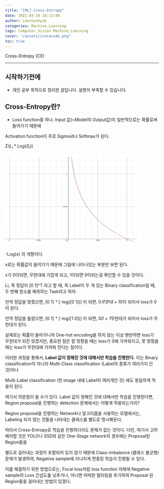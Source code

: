 ```yaml
---
title: "[ML] Cross-Entropy"
date: 2021-03-26 18:13:00
author: Leechanhyuk
categories: Machine_Learning
tags: Computer_Vision Machine_Learning
cover: "/assets/instacode.png"
toc: true
---
```


Cross-Entropy (CE)

------------------------------------------------------

## 시작하기전에

 - 개인 공부 목적으로 정리한 글입니다. 설명이 부족할 수 있습니다.

## Cross-Entropy란?

 - Loss function중 하나. Input 값(=Model의 Output값)이 일반적으로는 확률로써 들어가기 때문에

 Activation function이 주로 Sigmoid나 Softmax가 된다.

$\Sigma(L_i*Log(S_i))$

<img src="/assets/image/Cross_Entropy/-log.PNG" width="450px" height="300px" title="title" alt="title">

-Log(x) 의 개형이다.

x로는 확률값이 들어가기 때문에 그림에 나타나있는 부분만 보면 된다.

x가 0이되면, 무한대에 가깝게 되고, 1이되면 0이되는걸 확인할 수 있을 것이다.

Li, 즉 정답이 [0 1]^T 라고 할 때, 즉 Label이 두 개 있는 Binary classification일 때, 두 번째 원소를 예측하는 Task라고 하자.

만약 정답을 맞췄으면, [0 1] * [-log([0 1])] 이 되면, 0*무한대 + 1*0이 되어서 loss가 0이 된다.

만약 정답을 틀렸으면, [0 1] * [-log([1 0])] 이 되면, 0*0 + 1*무한대가 되어서 loss가 무한대가 된다.

실제로는 확률이 들어가니까 One-hot encoding을 하지 않는 이상 왠만하면 loss가 무한대가 되진 않겠지만, 중요한 점은 잘 맞췄을 때는 loss가 0에 가까워지고, 못 맞췄을 때는 loss가 무한대에 가까워 진다는 점이다.

이러한 과정을 통해서, **Label 값이 정해진 것에 대해서만 학습을 진행한다.** 이는 Binary classification이 아니라 Multi-Class classification (Label의 종류가 여러가지 인 것)이나

Multi-Label classification (한 image 내에 Label이 여러개인 것) 에도 동일하게 적용이 된다.

여기서 의문점이 들 수가 있다. Label 값이 정해진 것에 대해서만 학습을 진행한다면, Region proposal을 진행하는 detection 문제에서는 어떻게 적용되는거지?

Region proposal을 진행하는 Network나 알고리즘을 사용하는 모델에서는, Labeling 되지 않는 것들을 나타내는 클래스를 별도로 명시해둔다.

따라서 Cross-Entropy로 학습을 진행하더라도 문제가 없는 것이다. 다만, 여기서 고려해야할 것은 YOLO나 SSD와 같은 One-Stage network의 경우에는 Proposal된 Region들을

별도로 걸러내는 과정이 포함되어 있지 않기 때문에 Class-imbalance (클래스 불균형) 문제가 발생하여, Negative sample에 지나치게 편중된 학습이 진행될 수 있다.

이를 해결하기 위한 방법으로는, Focal loss처럼 loss function 자체에 Negative sample의 Loss 간섭도를 낮추거나, 아니면 어떠한 필터링을 추가하여 Proposal 된 Region들을 걸러내는 방법이 있겠다.




